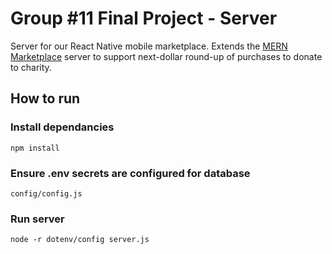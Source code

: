 # Group #11 Final Project - Server

Server for our React Native mobile marketplace. Extends the [MERN Marketplace](https://github.com/shamahoque/mern-marketplace/tree/master) server to support next-dollar round-up of purchases to donate to charity.

## How to run

### Install dependancies
    npm install
    
### Ensure .env secrets are configured for database
    config/config.js

### Run server
    node -r dotenv/config server.js

